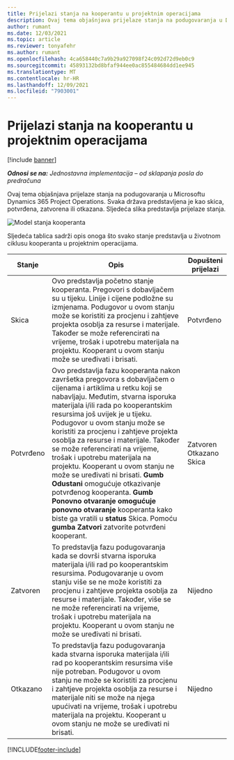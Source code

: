 ```yaml
---
title: Prijelazi stanja na kooperantu u projektnim operacijama
description: Ovaj tema objašnjava prijelaze stanja na podugovaranja u Dynamics 365 Project Operations Microsoftu dok se kooperant stvara, izvršava i zatvara.
author: rumant
ms.date: 12/03/2021
ms.topic: article
ms.reviewer: tonyafehr
ms.author: rumant
ms.openlocfilehash: 4ca658440c7a9b29a927098f24c092d72d9eb0c9
ms.sourcegitcommit: 45893132bd8bfaf944ee0ac855484684dd1ee945
ms.translationtype: MT
ms.contentlocale: hr-HR
ms.lasthandoff: 12/09/2021
ms.locfileid: "7903001"
---
```

# <a name="state-transitions-on-a-subcontract-in-project-operations"></a>Prijelazi stanja na kooperantu u projektnim operacijama

[!include [banner](../../includes/dataverse-preview.md)]

_**Odnosi se na:** Jednostavna implementacija – od sklapanja posla do predračuna_

Ovaj tema objašnjava prijelaze stanja na podugovaranja u Microsoftu Dynamics 365 Project Operations. Svaka država predstavljena je kao skica, potvrđena, zatvorena ili otkazana. Sljedeća slika predstavlja prijelaze stanja.

![Model stanja kooperanta](../media/SubconStates.png)  

Sljedeća tablica sadrži opis onoga što svako stanje predstavlja u životnom ciklusu kooperanta u projektnim operacijama.

| Stanje | Opis | Dopušteni prijelazi |
| --- | --- | --- |
| Skica | Ovo predstavlja početno stanje kooperanta. Pregovori s dobavljačem su u tijeku. Linije i cijene podložne su izmjenama. Podugovor u ovom stanju može se koristiti za procjenu i zahtjeve projekta osoblja za resurse i materijale. Također se može referencirati na vrijeme, trošak i upotrebu materijala na projektu. Kooperant u ovom stanju može se uređivati i brisati. | Potvrđeno |
| Potvrđeno | Ovo predstavlja fazu kooperanta nakon završetka pregovora s dobavljačem o cijenama i artiklima u retku koji se nabavljaju. Međutim, stvarna isporuka materijala i/ili rada po kooperantskim resursima još uvijek je u tijeku. Podugovor u ovom stanju može se koristiti za procjenu i zahtjeve projekta osoblja za resurse i materijale. Također se može referencirati na vrijeme, trošak i upotrebu materijala na projektu. Kooperant u ovom stanju ne može se uređivati ni brisati. **Gumb Odustani** omogućuje otkazivanje potvrđenog kooperanta. **Gumb Ponovno otvaranje omogućuje ponovno otvaranje** kooperanta kako biste ga vratili u **status** Skica. Pomoću **gumba Zatvori** zatvorite potvrđeni kooperant. | Zatvoren <br> Otkazano <br> Skica |
| Zatvoren | To predstavlja fazu podugovaranja kada se dovrši stvarna isporuka materijala i/ili rad po kooperantskim resursima. Podugovaranje u ovom stanju više se ne može koristiti za procjenu i zahtjeve projekta osoblja za resurse i materijale. Također, više se ne može referencirati na vrijeme, trošak i upotrebu materijala na projektu. Kooperant u ovom stanju ne može se uređivati ni brisati. | Nijedno |
| Otkazano | To predstavlja fazu podugovaranja kada stvarna isporuka materijala i/ili rad po kooperantskim resursima više nije potreban. Podugovor u ovom stanju ne može se koristiti za procjenu i zahtjeve projekta osoblja za resurse i materijale niti se može na njega upućivati na vrijeme, trošak i upotrebu materijala na projektu. Kooperant u ovom stanju ne može se uređivati ni brisati. | Nijedno |


[!INCLUDE[footer-include](../../includes/footer-banner.md)]
